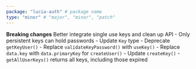 ```yaml
---
package: "lucia-auth" # package name
type: "minor" # "major", "minor", "patch"
---
```


**Breaking changes** Better integrate single use keys and clean up API
    - Only persistent keys can hold passwords
    - Update `Key` type
    - Deprecate `getKeyUser()`
    - Replace `validateKeyPassword()` with `useKey()`
    - Replace `data.key` with `data.primaryKey` for `createUser()`
    - Update `createKey()`
    - `getAllUserKeys()` returns all keys, including those expired
